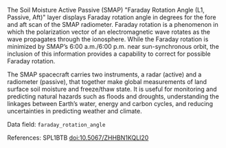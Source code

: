 The Soil Moisture Active Passive (SMAP) "Faraday Rotation Angle (L1, Passive, Aft)" layer displays Faraday rotation angle in degrees for the fore and aft scan of the SMAP radiometer. Faraday rotation is a phenomenon in which the polarization vector of an electromagnetic wave rotates as the wave propagates through the ionosphere. While the Faraday rotation is minimized by SMAP’s 6:00 a.m./6:00 p.m. near sun-synchronous orbit, the inclusion of this information provides a capability to correct for possible Faraday rotation.

The SMAP spacecraft carries two instruments, a radar (active) and a radiometer (passive), that together make global measurements of land surface soil moisture and freeze/thaw state. It is useful for monitoring and predicting natural hazards such as floods and droughts, understanding the linkages between Earth’s water, energy and carbon cycles, and reducing uncertainties in predicting weather and climate.

Data field: `faraday_rotation_angle`

References: SPL1BTB [doi:10.5067/ZHHBN1KQLI20](https://doi.org/10.5067/ZHHBN1KQLI20)